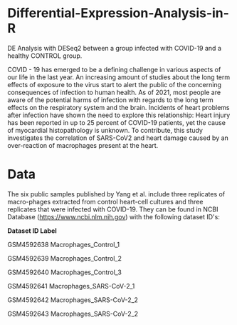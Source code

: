 # Differential-Expression-Analysis-in-R
DE Analysis with DESeq2 between a group infected with COVID-19 and a healthy CONTROL group.

COVID - 19 has emerged to be a defining challenge in various aspects of our life in the last year. An increasing amount of studies about the long term effects of exposure to the virus start to alert the public of the concerning consequences of infection to human health. As of 2021, most people are aware of the potential harms of infection with regards to the long term effects on the respiratory system and the brain. Incidents of heart problems after infection have shown the need to explore this relationship: Heart injury has been reported in up to 25 percent of COVID-19 patients, yet the cause of myocardial histopathology is unknown. To contribute, this study investigates the correlation of SARS-CoV2 and heart damage caused by an over-reaction of macrophages present at the heart.



# Data
The six public samples published by Yang et al. include three replicates of macro-phages extracted from control heart-cell cultures and three replicates that were infected with COVID-19. They can be found in NCBI Database (https://www.ncbi.nlm.nih.gov) with the following dataset ID's:

**Dataset ID    Label**

GSM4592638    Macrophages_Control_1

GSM4592639    Macrophages_Control_2

GSM4592640    Macrophages_Control_3

GSM4592641    Macrophages_SARS-CoV-2_1

GSM4592642    Macrophages_SARS-CoV-2_2

GSM4592643    Macrophages_SARS-CoV-2_2
